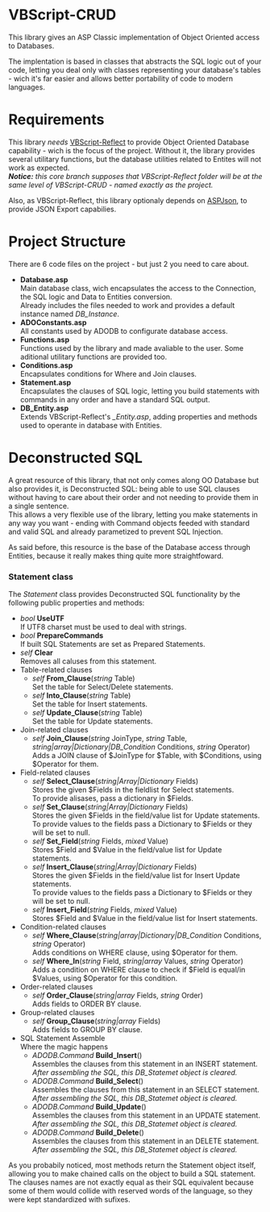 # VBScript-CRUD

This library gives an ASP Classic implementation of Object Oriented access to Databases.

The implentation is based in classes that abstracts the SQL logic out of your code, letting you deal only with classes representing your database's tables - wich it's far easier and allows better portability of code to modern languages.

# Requirements

This library *needs* [VBScript-Reflect](https://github.com/the-linck/VBScript-Reflect) to provide Object Oriented Database capability - wich is the focus of the project. Without it, the library provides several utilitary functions, but the database utilities related to Entites will not work as expected.  
_**Notice:** this core branch supposes that VBScript-Reflect folder will be at the same level of VBScript-CRUD - named exactly as the project._

Also, as VBScript-Reflect, this library optionaly depends on [ASPJson](https://github.com/rcdmk/aspJSON), to provide JSON Export capabilies.

# Project Structure

There are 6 code files on the project - but just 2 you need to care about.

* **Database.asp**  
    Main database class, wich encapsulates the access to the Connection, the SQL logic and Data to Entities conversion.  
    Already includes the files needed to work and provides a default instance named *DB_Instance*.
* **ADOConstants.asp**  
    All constants used by ADODB to configurate database access.
* **Functions.asp**  
    Functions used by the library and made avaliable to the user. Some aditional utilitary functions are provided too.
* **Conditions.asp**  
    Encapsulates conditions for Where and Join clauses.
* **Statement.asp**  
    Encapsulates the clauses of SQL logic, letting you build statements with commands in any order and have a standard SQL output.
* **DB_Entity.asp**  
    Extends VBScript-Reflect's *_Entity.asp*, adding properties and methods used to operante in database with Entities.

# Deconstructed SQL

A great resource of this library, that not only comes along OO Database but also provides it, is Deconstructed SQL: being able to use SQL clauses without having to care about their order and not needing to provide them in a single sentence.  
This allows a very flexible use of the library, letting you make statements in any way you want - ending with Command objects feeded with standard and valid SQL and already parametized to prevent SQL Injection.

As said before, this resource is the base of the Database access through Entities, because it really makes thing quite more straightfoward.

### Statement class

The *Statement* class provides Deconstructed SQL functionality by the following public properties and methods:

* *bool* **UseUTF**  
    If UTF8 charset must be used to deal with strings.
* *bool* **PrepareCommands**  
    If built SQL Statements are set as Prepared Statements.
* *self* **Clear**  
    Removes all caluses from this statement.
* Table-related clauses
    * *self* **From_Clause**(*string* Table)  
        Set the table for Select/Delete statements.
    * *self* **Into_Clause**(*string* Table)  
        Set the table for Insert statements.
    * *self* **Update_Clause**(*string* Table)  
        Set the table for Update statements.
* Join-related clauses
    * *self* **Join_Clause**(*string* JoinType, *string* Table, *string|array|Dictionary|DB_Condition* Conditions, *string* Operator)  
        Adds a JOIN clause of $JoinType for $Table, with $Conditions, using $Operator for them.
* Field-related clauses
    * *self* **Select_Clause**(*string|Array|Dictionary* Fields)  
        Stores the given $Fields in the fieldlist for Select statements.  
        To provide alisases, pass a dictionary in $Fields.
    * *self* **Set_Clause**(*string|Array|Dictionary* Fields)  
        Stores the given $Fields in the field/value list for Update statements.  
        To provide values to the fields pass a Dictionary to $Fields or they will be set to null.
    * *self* **Set_Field**(*string* Fields, *mixed* Value)  
        Stores $Field and $Value in the field/value list for Update statements.
    * *self* **Insert_Clause**(*string|Array|Dictionary* Fields)  
        Stores the given $Fields in the field/value list for Insert Update statements.  
        To provide values to the fields pass a Dictionary to $Fields or they will be set to null.
    * *self* **Insert_Field**(*string* Fields, *mixed* Value)  
        Stores $Field and $Value in the field/value list for Insert statements.
* Condition-related clauses
    * *self* **Where_Clause**(*string|array|Dictionary|DB_Condition* Conditions, *string* Operator)  
        Adds conditions on WHERE clause, using $Operator for them.
    * *self* **Where_In**(*string* Field, *string|array* Values, *string* Operator)  
        Adds a condition on WHERE clause to check if $Field is equal/in $Values, using $Operator for this condition.
* Order-related clauses
    * *self* **Order_Clause**(*string|array<string>* Fields, *string* Order)  
        Adds fields to ORDER BY clause.
* Group-related clauses
    * *self* **Group_Clause**(*string|array<string>* Fields)  
        Adds fields to GROUP BY clause.
* SQL Statement Assemble  
    Where the magic happens
    * *ADODB.Command* **Build_Insert**()  
        Assembles the clauses from this statement in an INSERT statement.  
        *After assembling the SQL, this DB_Statemet object is cleared.*
    * *ADODB.Command* **Build_Select**()  
        Assembles the clauses from this statement in an SELECT statement.  
        *After assembling the SQL, this DB_Statemet object is cleared.*
    * *ADODB.Command* **Build_Update**()  
        Assembles the clauses from this statement in an UPDATE statement.  
        *After assembling the SQL, this DB_Statemet object is cleared.*
    * *ADODB.Command* **Build_Delete**()  
        Assembles the clauses from this statement in an DELETE statement.  
        *After assembling the SQL, this DB_Statemet object is cleared.*


As you probabily noticed, most methods return the Statement object itself, allowing you to make chained calls on the object to build a SQL statement.  
The clauses names are not exactly equal as their SQL equivalent because some of them would collide with reserved words of the language, so they were kept standardized with sufixes.



